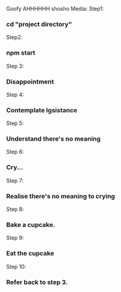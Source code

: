 Goofy AHHHHHH shosho Media:
Step1: 
### cd "project directory"
Step2:
### npm start
Step 3:
### Disappointment 
Step 4:
### Contemplate Igsistance
Step 5:
### Understand there's no meaning
Step 6:
### Cry...
Step 7:
### Realise there's no meaning to crying
Step 8: 
### Bake a cupcake.
Step 9:
### Eat the cupcake
Step 10:
### Refer back to step 3.
